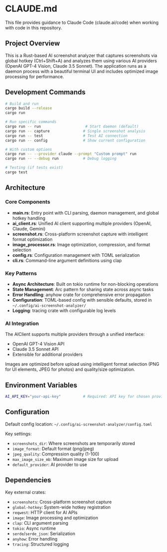 # CLAUDE.md

This file provides guidance to Claude Code (claude.ai/code) when working with code in this repository.

## Project Overview

This is a Rust-based AI screenshot analyzer that captures screenshots via global hotkey (Ctrl+Shift+A) and analyzes them using various AI providers (OpenAI GPT-4 Vision, Claude 3.5 Sonnet). The application runs as a daemon process with a beautiful terminal UI and includes optimized image processing for performance.

## Development Commands

```bash
# Build and run
cargo build --release
cargo run

# Run specific commands
cargo run -- run                    # Start daemon (default)
cargo run -- capture               # Single screenshot analysis  
cargo run -- test                  # Test AI connection
cargo run -- config                # Show current configuration

# With custom options
cargo run -- --provider claude --prompt "Custom prompt" run
cargo run -- --debug run           # Debug logging

# Testing (if tests exist)
cargo test
```

## Architecture

### Core Components

- **main.rs**: Entry point with CLI parsing, daemon management, and global hotkey handling
- **ai_client.rs**: Unified AI client supporting multiple providers (OpenAI, Claude, Gemini)
- **screenshot.rs**: Cross-platform screenshot capture with intelligent format optimization
- **image_processor.rs**: Image optimization, compression, and format selection
- **config.rs**: Configuration management with TOML serialization
- **cli.rs**: Command-line argument definitions using clap

### Key Patterns

- **Async Architecture**: Built on tokio runtime for non-blocking operations
- **State Management**: Arc<AppState> pattern for sharing state across async tasks
- **Error Handling**: anyhow crate for comprehensive error propagation
- **Configuration**: TOML-based config with sensible defaults, stored in `~/.config/ai-screenshot-analyzer/`
- **Logging**: tracing crate with configurable log levels

### AI Integration

The AIClient supports multiple providers through a unified interface:
- OpenAI GPT-4 Vision API
- Claude 3.5 Sonnet API  
- Extensible for additional providers

Images are optimized before upload using intelligent format selection (PNG for UI elements, JPEG for photos) and quality/size optimization.

## Environment Variables

```bash
AI_API_KEY="your-api-key"          # Required: API key for chosen provider
```

## Configuration

Default config location: `~/.config/ai-screenshot-analyzer/config.toml`

Key settings:
- `screenshots_dir`: Where screenshots are temporarily stored
- `image_format`: Default format (png/jpeg)
- `jpeg_quality`: Compression quality (1-100)
- `max_image_size_mb`: Maximum image size for upload
- `default_provider`: AI provider to use

## Dependencies

Key external crates:
- `screenshots`: Cross-platform screenshot capture
- `global-hotkey`: System-wide hotkey registration
- `reqwest`: HTTP client for AI APIs
- `image`: Image processing and optimization
- `clap`: CLI argument parsing
- `tokio`: Async runtime
- `serde`/`serde_json`: Serialization
- `anyhow`: Error handling
- `tracing`: Structured logging